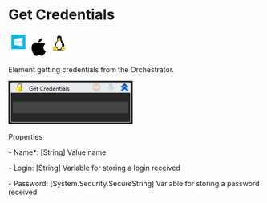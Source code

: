 # Get Credentials

![](<../../../../.gitbook/assets/image (17).png>)

Element getting credentials from the Orchestrator.

![](<../../../../.gitbook/assets/1 (55).png>)

Properties

&#x20;\- Name\*: \[String] Value name

&#x20;\- Login: \[String] Variable for storing a login received

&#x20;\- Password: \[System.Security.SecureString] Variable for storing a password received
